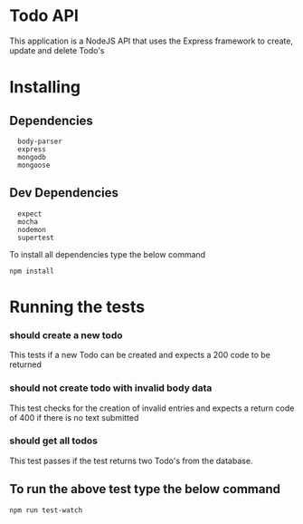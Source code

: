 # Todo API

This application is a NodeJS API that uses the Express framework to create, update and delete Todo's

# Installing
## Dependencies
```
  body-parser
  express
  mongodb
  mongoose

```

## Dev Dependencies
```
  expect
  mocha
  nodemon
  supertest

```
To install all dependencies type the below command

```
npm install

```
# Running the tests

### should create a new todo

This tests if a new Todo can be created and expects a 200 code to be returned

### should not create todo with invalid body data
This test checks for the creation of invalid entries and expects a return code of 400 if there is no text submitted

### should get all todos
This test passes if the test returns two Todo's from the database. 


## To run the above test type the below command

```
npm run test-watch

```
